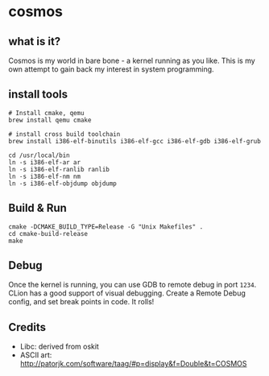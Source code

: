 # cosmos

## what is it?
Cosmos is my world in bare bone - a kernel running as you like. This is my own attempt to gain back my interest in system programming.

## install tools

```
# Install cmake, qemu
brew install qemu cmake

# install cross build toolchain
brew install i386-elf-binutils i386-elf-gcc i386-elf-gdb i386-elf-grub

cd /usr/local/bin
ln -s i386-elf-ar ar
ln -s i386-elf-ranlib ranlib
ln -s i386-elf-nm nm
ln -s i386-elf-objdump objdump
```

## Build & Run

```
cmake -DCMAKE_BUILD_TYPE=Release -G "Unix Makefiles" .
cd cmake-build-release
make
```

## Debug

Once the kernel is running, you can use GDB to remote debug in port `1234`. CLion has a good support of visual debugging.
Create a Remote Debug config, and set break points in code. It rolls!

## Credits

- Libc: derived from oskit
- ASCII art: http://patorjk.com/software/taag/#p=display&f=Double&t=COSMOS